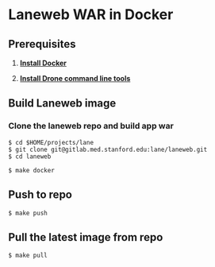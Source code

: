 # Laneweb WAR in Docker

## Prerequisites

1. **[Install Docker](https://www.docker.com/products/docker)**

1. **[Install Drone command line tools](http://readme.drone.io/devs/cli/)**

## Build Laneweb image

### Clone the laneweb repo and build app war
    
```
$ cd $HOME/projects/lane
$ git clone git@gitlab.med.stanford.edu:lane/laneweb.git
$ cd laneweb

$ make docker
```

## Push to repo

```
$ make push
```

## Pull the latest image from repo

```
$ make pull
```

